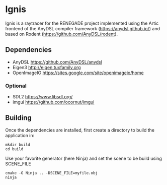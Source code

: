 # Ignis

Ignis is a raytracer for the RENEGADE project implemented using the Artic frontend of the AnyDSL compiler framework (https://anydsl.github.io/) and based on Rodent (https://github.com/AnyDSL/rodent).

## Dependencies

 - AnyDSL <https://github.com/AnyDSL/anydsl>
 - Eigen3 <http://eigen.tuxfamily.org>
 - OpenImageIO <https://sites.google.com/site/openimageio/home>

### Optional

 - SDL2 <https://www.libsdl.org/>
 - imgui <https://github.com/ocornut/imgui>

## Building

Once the dependencies are installed, first create a directory to build the application in:

    mkdir build
    cd build

Use your favorite generator (here Ninja) and set the scene to be build using SCENE_FILE

    cmake -G Ninja .. -DSCENE_FILE=myfile.obj
    ninja

